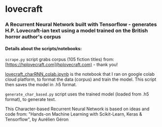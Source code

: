 # lovecraft 

### A Recurrent Neural Network built with Tensorflow - generates H.P. Lovecraft-ian text using a model trained on the British horror author's corpus

#### Details about the scripts/notebooks:
`scrape.py` script grabs corpus (105
fiction titles) from: [https://hplovecraft.com](hplovecraft.com) - thank you!

[lovecraft_charRNN_colab.ipynb](https://github.com/emgullufsen/lovecraft/blob/main/lovecraft_charRNN_colab.ipynb)
is the notebook that I ran on google colab cloud platform, to format the data
(corpus) and train the model. This script then saves the model in .h5 format.

`generate_char_based.py` script uses the trained model (loaded from .h5 format),
to generate text.

This Character-based Recurrent Neural Network is based on ideas and code from:
"Hands-on Machine Learning with Scikit-Learn, Keras & Tensorflow", by Aurélien
Géron
